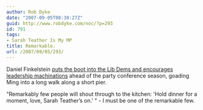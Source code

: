 ```yaml
---
author: Rob Dyke
date: "2007-09-05T08:38:27Z"
guid: http://www.robdyke.com/noc/?p=293
id: 791
tags:
- Sarah Teather Is My MP
title: Remarkable.
url: /2007/09/05/293/
---
```

Daniel Finkelstein [puts the boot into the Lib Dems and encourages leadership machinations](http://www.timesonline.co.uk/tol/comment/columnists/daniel_finkelstein/article2388172.ece "Comment article on Times website by daniel finkelstein") ahead of the party conference season, goading Ming into a long walk along a short pier.

"Remarkably few people will shout through to the kitchen: 'Hold dinner for a moment, love, Sarah Teather’s on.' " - I must be one of the remarkable few.
